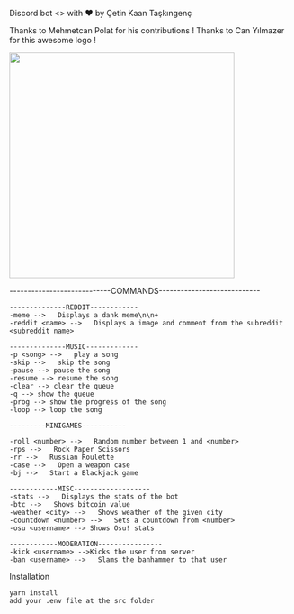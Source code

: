 Discord bot <> with ❤️ by Çetin Kaan Taşkıngenç

Thanks to Mehmetcan Polat for his contributions !
Thanks to Can Yılmazer for this awesome logo !

<img src="images/noodle.png" width="400" height="400">

----------------------------COMMANDS----------------------------

    --------------REDDIT------------
    -meme -->   Displays a dank meme\n\n+
    -reddit <name> -->   Displays a image and comment from the subreddit <subreddit name> 
    
    --------------MUSIC-------------
    -p <song> -->   play a song 
    -skip -->   skip the song 
    -pause --> pause the song 
    -resume --> resume the song 
    -clear --> clear the queue 
    -q --> show the queue 
    -prog --> show the progress of the song 
    -loop --> loop the song 
    
    ---------MINIGAMES-----------
    
    -roll <number> -->   Random number between 1 and <number>
    -rps -->   Rock Paper Scissors
    -rr -->   Russian Roulette
    -case -->   Open a weapon case
    -bj -->   Start a Blackjack game
    
    ------------MISC-------------------
    -stats -->   Displays the stats of the bot
    -btc -->   Shows bitcoin value
    -weather <city> -->   Shows weather of the given city
    -countdown <number> -->   Sets a countdown from <number>
    -osu <username> --> Shows Osu! stats 
    
    ------------MODERATION----------------
    -kick <username> -->Kicks the user from server
    -ban <username> -->   Slams the banhammer to that user


Installation

    yarn install
    add your .env file at the src folder
